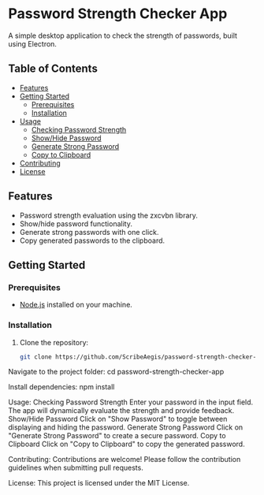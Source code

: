 # Password Strength Checker App

A simple desktop application to check the strength of passwords, built using Electron.

## Table of Contents

- [Features](#features)
- [Getting Started](#getting-started)
  - [Prerequisites](#prerequisites)
  - [Installation](#installation)
- [Usage](#usage)
  - [Checking Password Strength](#checking-password-strength)
  - [Show/Hide Password](#showhide-password)
  - [Generate Strong Password](#generate-strong-password)
  - [Copy to Clipboard](#copy-to-clipboard)
- [Contributing](#contributing)
- [License](#license)

## Features

- Password strength evaluation using the zxcvbn library.
- Show/hide password functionality.
- Generate strong passwords with one click.
- Copy generated passwords to the clipboard.

## Getting Started

### Prerequisites

- [Node.js](https://nodejs.org/) installed on your machine.

### Installation

1. Clone the repository:
   ```bash
   git clone https://github.com/ScribeAegis/password-strength-checker-app.git

Navigate to the project folder:
cd password-strength-checker-app

Install dependencies:
npm install

Usage:
Checking Password Strength
Enter your password in the input field.
The app will dynamically evaluate the strength and provide feedback.
Show/Hide Password
Click on "Show Password" to toggle between displaying and hiding the password.
Generate Strong Password
Click on "Generate Strong Password" to create a secure password.
Copy to Clipboard
Click on "Copy to Clipboard" to copy the generated password.

Contributing:
Contributions are welcome! Please follow the contribution guidelines when submitting pull requests.

License:
This project is licensed under the MIT License.

